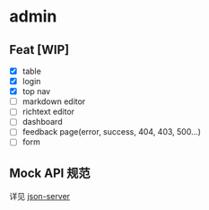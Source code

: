 # admin

## Feat [WIP]

- [x] table
- [x] login
- [x] top nav
- [ ] markdown editor
- [ ] richtext editor
- [ ] dashboard
- [ ] feedback page(error, success, 404, 403, 500...)
- [ ] form

## Mock API 规范

详见 [json-server](https://github.com/typicode/json-server)
